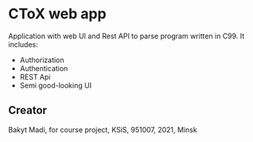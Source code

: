# CToX web app
Application with web UI and Rest API to parse program written in C99.
It includes:
- Authorization
- Authentication
- REST Api
- Semi good-looking UI

## Creator
Bakyt Madi, for course project, KSiS, 951007, 2021, Minsk